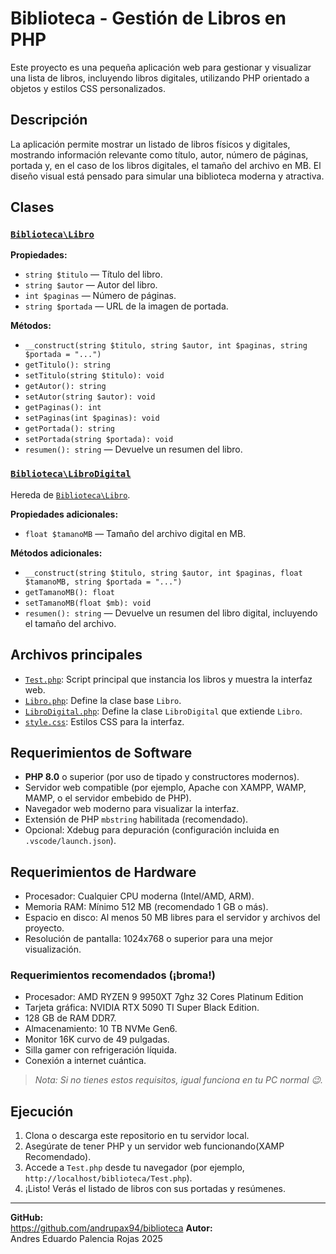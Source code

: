 # Biblioteca - Gestión de Libros en PHP

Este proyecto es una pequeña aplicación web para gestionar y visualizar una lista de libros, incluyendo libros digitales, utilizando PHP orientado a objetos y estilos CSS personalizados.

## Descripción

La aplicación permite mostrar un listado de libros físicos y digitales, mostrando información relevante como título, autor, número de páginas, portada y, en el caso de los libros digitales, el tamaño del archivo en MB. El diseño visual está pensado para simular una biblioteca moderna y atractiva.

## Clases

### [`Biblioteca\Libro`](Libro.php)

**Propiedades:**
- `string $titulo` — Título del libro.
- `string $autor` — Autor del libro.
- `int $paginas` — Número de páginas.
- `string $portada` — URL de la imagen de portada.

**Métodos:**
- `__construct(string $titulo, string $autor, int $paginas, string $portada = "...")`
- `getTitulo(): string`
- `setTitulo(string $titulo): void`
- `getAutor(): string`
- `setAutor(string $autor): void`
- `getPaginas(): int`
- `setPaginas(int $paginas): void`
- `getPortada(): string`
- `setPortada(string $portada): void`
- `resumen(): string` — Devuelve un resumen del libro.

### [`Biblioteca\LibroDigital`](LibroDigital.php)

Hereda de [`Biblioteca\Libro`](Libro.php).

**Propiedades adicionales:**
- `float $tamanoMB` — Tamaño del archivo digital en MB.

**Métodos adicionales:**
- `__construct(string $titulo, string $autor, int $paginas, float $tamanoMB, string $portada = "...")`
- `getTamanoMB(): float`
- `setTamanoMB(float $mb): void`
- `resumen(): string` — Devuelve un resumen del libro digital, incluyendo el tamaño del archivo.

## Archivos principales

- [`Test.php`](Test.php): Script principal que instancia los libros y muestra la interfaz web.
- [`Libro.php`](Libro.php): Define la clase base `Libro`.
- [`LibroDigital.php`](LibroDigital.php): Define la clase `LibroDigital` que extiende `Libro`.
- [`style.css`](style.css): Estilos CSS para la interfaz.

## Requerimientos de Software

- **PHP 8.0** o superior (por uso de tipado y constructores modernos).
- Servidor web compatible (por ejemplo, Apache con XAMPP, WAMP, MAMP, o el servidor embebido de PHP).
- Navegador web moderno para visualizar la interfaz.
- Extensión de PHP `mbstring` habilitada (recomendado).
- Opcional: Xdebug para depuración (configuración incluida en `.vscode/launch.json`).

## Requerimientos de Hardware

- Procesador: Cualquier CPU moderna (Intel/AMD, ARM).
- Memoria RAM: Mínimo 512 MB (recomendado 1 GB o más).
- Espacio en disco: Al menos 50 MB libres para el servidor y archivos del proyecto.
- Resolución de pantalla: 1024x768 o superior para una mejor visualización.

### Requerimientos recomendados (¡broma!)
-  Procesador: AMD RYZEN 9 9950XT 7ghz 32 Cores Platinum Edition
- Tarjeta gráfica: NVIDIA RTX 5090 TI Super Black Edition.
- 128 GB de RAM DDR7.
- Almacenamiento: 10 TB NVMe Gen6.
- Monitor 16K curvo de 49 pulgadas.
- Silla gamer con refrigeración líquida.
- Conexión a internet cuántica.

> *Nota: Si no tienes estos requisitos, igual funciona en tu PC normal 😉.*

## Ejecución

1. Clona o descarga este repositorio en tu servidor local.
2. Asegúrate de tener PHP y un servidor web funcionando(XAMP Recomendado).
3. Accede a `Test.php` desde tu navegador (por ejemplo, `http://localhost/biblioteca/Test.php`).
4. ¡Listo! Verás el listado de libros con sus portadas y resúmenes.

---
**GitHub:**  
https://github.com/andrupax94/biblioteca
**Autor:**  
Andres Eduardo Palencia Rojas
2025